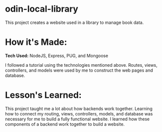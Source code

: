 # odin-local-library

This project creates a website used in a library to manage book data.

# How it's Made:

**Tech Used:** NodeJS, Express, PUG, and Mongoose

I followed a tutorial using the technologies mentioned above. Routes, views, controllers, and models were used by me to construct the web pages and database.

# Lesson's Learned:

This project taught me a lot about how backends work together. Learning how to connect my routing, views, controllers, models, and database was necessary for me to build a fully functional website. I learned how these components of a backend work together to build a website.
